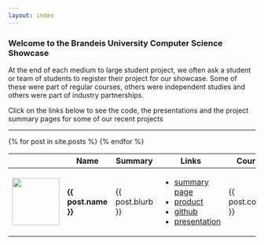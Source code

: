 ```yaml
---
layout: index
---
```

### Welcome to the Brandeis University Computer Science Showcase

<p>At the end of each medium to large student project, we often ask a student or team of students to register their project for our showcase. Some of these were part of regular courses, others were independent studies and others were part of industry partnerships.</p>
<p>Click on the links below to see the code, the presentations and the project summary pages for some of our recent projects</p>

<hr>

<table id="projects" class="display">

  <thead>
    <tr>
      <th></th>
      <th>Name</th>
      <th>Summary</th>
      <th>Links</th>
      <th>Course</th>
        <th>Date</th>
    </tr>
  </thead>
  <tbody>
    {% for post in site.posts %}
      <tr>
        <td> <img src="{{ post.image }}" height="96" width="96"> </td>
        <td> <h4> {{ post.name }} </h4> </td>
        <td> {{ post.blurb }} </td>
        <td>
            <ul>
              <li> <a href="{{ post.portfolio }}">summary page</a></li>
              <li> <a href="{{ post.application }}">product</a></li>
              <li> <a href="{{ post.github }}">github</a></li>
              <li> <a href="{{ post.presentation }}">presentation</a></li>
            </ul>
          </td>
        <td> {{ post.course }} </td>
        <td> {{ post.semester}} </td>
      </tr>
    {% endfor %}
  </tbody>
</table>
